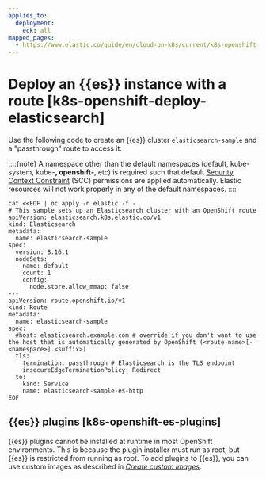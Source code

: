 ```yaml
---
applies_to:
  deployment:
    eck: all
mapped_pages:
  - https://www.elastic.co/guide/en/cloud-on-k8s/current/k8s-openshift-deploy-elasticsearch.html
---
```


# Deploy an {{es}} instance with a route [k8s-openshift-deploy-elasticsearch]

Use the following code to create an {{es}} cluster `elasticsearch-sample` and a "passthrough" route to access it:

::::{note}
A namespace other than the default namespaces (default, kube-system, kube-**, openshift-**, etc) is required such that default [Security Context Constraint](https://docs.openshift.com/container-platform/4.12/authentication/managing-security-context-constraints.html) (SCC) permissions are applied automatically. Elastic resources will not work properly in any of the default namespaces.
::::


```shell
cat <<EOF | oc apply -n elastic -f -
# This sample sets up an Elasticsearch cluster with an OpenShift route
apiVersion: elasticsearch.k8s.elastic.co/v1
kind: Elasticsearch
metadata:
  name: elasticsearch-sample
spec:
  version: 8.16.1
  nodeSets:
  - name: default
    count: 1
    config:
      node.store.allow_mmap: false
---
apiVersion: route.openshift.io/v1
kind: Route
metadata:
  name: elasticsearch-sample
spec:
  #host: elasticsearch.example.com # override if you don't want to use the host that is automatically generated by OpenShift (<route-name>[-<namespace>].<suffix>)
  tls:
    termination: passthrough # Elasticsearch is the TLS endpoint
    insecureEdgeTerminationPolicy: Redirect
  to:
    kind: Service
    name: elasticsearch-sample-es-http
EOF
```

## {{es}} plugins [k8s-openshift-es-plugins]

{{es}} plugins cannot be installed at runtime in most OpenShift environments. This is because the plugin installer must run as root, but {{es}} is restricted from running as root. To add plugins to {{es}}, you can use custom images as described in [*Create custom images*](create-custom-images.md).


